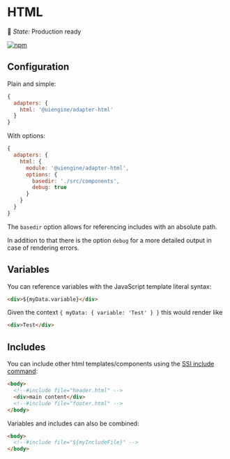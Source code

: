 # HTML

🚦 *State:* Production ready

[![npm](https://img.shields.io/npm/v/@uiengine/adapter-html.svg)](https://www.npmjs.com/package/@uiengine/adapter-html)

## Configuration

Plain and simple:

```js
{
  adapters: {
    html: '@uiengine/adapter-html'
  }
}
```

With options:

```js
{
  adapters: {
    html: {
      module: '@uiengine/adapter-html',
      options: {
        basedir: './src/components',
        debug: true
      }
    }
  }
}
```

The `basedir` option allows for referencing includes with an absolute path.

In addition to that there is the option `debug` for a more detailed output in case of rendering errors.

## Variables

You can reference variables with the JavaScript template literal syntax:

```html
<div>${myData.variable}</div>
```

Given the context `{ myData: { variable: 'Test' } }` this would render like

```html
<div>Test</div>
```

## Includes

You can include other html templates/components using the [SSI include command](https://www.w3.org/Jigsaw/Doc/User/SSI.html#include):

```html
<body>
  <!--#include file="header.html" -->
  <div>main content</div>
  <!--#include file="footer.html" -->
</body>
```

Variables and includes can also be combined:

```html
<body>
  <!--#include file="${myIncludeFile}" -->
</body>
```
